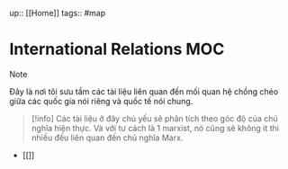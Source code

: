 up:: [[Home]]
tags:: #map 

# International Relations MOC

> [!note]
> Đây là nơi tôi sưu tầm các tài liệu liên quan đến mối quan hệ chồng chéo giữa các quốc gia nói riêng và quốc tế nói chung.

> [!info]
> Các tài liệu ở đây chủ yếu sẽ phân tích theo góc độ của chủ nghĩa hiện thực. Và với tư cách là 1 marxist, nó cũng sẽ không ít thì nhiều đều liên quan đến chủ nghĩa Marx.

- [[]]

